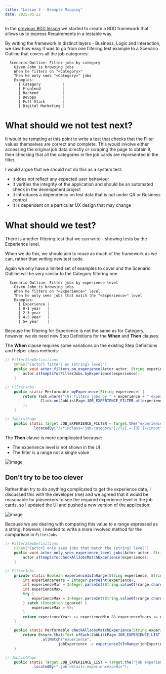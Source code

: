 ```yaml
---
title: "Lesson 3 - Example Mapping"
date: 2025-05-22
---
```

In the [previous BDD lesson](/public-website/2025/05/22/Lesson-2-Cucumber.html) we started to create a BDD framework that allows us to express Requirements in a testable way.

By writing the framework in distinct layers - Business, Logic and Interaction, we saw how easy it was to go from one filtering test example to a Scenario Outline that covers all the job categories:
```gherkin
  Scenario Outline: Filter jobs by category
    Given John is browsing jobs
    When he filters on "<Category>"
    Then he only sees "<Category>" jobs
    Examples:
      | Category          |
      | Frontend          |
      | Backend           |
      | Devops            |
      | Full Stack        |
      | Digital Marketing |
```
# What should we not test next?
It would be tempting at this point to write a test that checks that the Filter values themselves are correct and complete. This would involve either accessing the original job data directly or scraping the page to obtain it, then checking that all the categories in the job cards are represented in the filter. 

I would argue that we should not do this as a system test:
- It does not reflect any expected user behaviour
- It verifies the integrity of the application and should be an automated check in the development project
- It introduces a dependency on test data that is not under QA or Business control
- It is dependent on a particular UX design that may change

# What should we test?
There is another filtering test that we can write - showing tests by the Experience level.

When we do this, we should aim to reuse as much of the framework as we can, rather than writing new test code.

Again we only have a limited set of examples to cover and the Scenario Outline will be very similar to the Category filtering one:
```gherkin
  Scenario Outline: Filter jobs by experience level
    Given John is browsing jobs
    When he filters on "<Experience>" level
    Then he only sees jobs that match the "<Experience>" level
    Examples:
      | Experience |
      | 0-1 year   |
      | 2-3 year   |
      | 4-5 year   |
      | 5+ year    |  
```
Because the filtering for Experience is not the same as for Category, however, we do need new Step Definitions for the **When** and **Then** clauses.

The **When** clause requires some variations on the existing Step Definitions and helper class methods:
```java
// FilterStepDefinitions
    @When("{actor} filters on {string} level")
    public void actor_filters_on_experience(Actor actor, String experience) {
        actor.attemptsTo(FilterJobs.byExperience(experience));
    }

// FilterJobs
    public static Performable byExperience(String experience) {
        return Task.where("{0} filters jobs by " + experience + " experience",
                Click.on(JobListPage.JOB_EXPERIENCE_FILTER.of(experience))
        );
    }

// JobListPage
    public static Target JOB_EXPERIENCE_FILTER = Target.the("experience filter {0}")
            .locatedBy("//*[@class='job-category']//li[.='{0}']//input");
```

The **Then** clause is more complicated because:
- The experience level is not shown in the UI
- The filter is a range not a single value

![image](https://github.com/user-attachments/assets/b1e330ae-b670-402f-b92f-ca6249623f29)


## Don't try to be too clever 
Rather than try to do anything complicated to get the experience data, I discussed this with the developer (me) and we agreed that it would be reasonable for jobseekers to see the required experience level in the job cards, so I updated the UI and pushed a new version of the application:

![image](https://github.com/user-attachments/assets/0143c4ff-10e9-4a67-8fda-f7a9c1523313)

Because we are dealing with comparing this value to a range expressed as a string, however, I needed to write a more involved method for the comparison in `FilterJobs`
```java
// FilterStepDefinitions
    @Then("{actor} only sees jobs that match the {string} level")
    public void actor_only_sees_experience_level_jobs(Actor actor, String experience) {
        actor.attemptsTo(checkAllJobsMatchExperience(experience));
    }

// FilterJobs
    private static Boolean experienceIsInRange(String experience, String range) {
        int experienceYears = Integer.parseInt(experience);
        int experienceMin = Integer.parseInt(String.valueOf(range.charAt(0)));
        int experienceMax;
        try {
            experienceMax = Integer.parseInt(String.valueOf(range.charAt(2)));
        } catch (Exception ignored) {
            experienceMax = 99;
        }
        return experienceYears >= experienceMin && experienceYears <= experienceMax;
    }

    public static Performable checkAllJobsMatchExperience(String experienceRange) {
        return Ensure.that(Text.ofEach(JobListPage.JOB_EXPERIENCE_LIST))
                .allMatch("experience",
                        jobExperience -> experienceIsInRange(jobExperience, experienceRange));
    }

// JobListPage
    public static Target JOB_EXPERIENCE_LIST = Target.the("job experience list")
            .locatedBy(".job-detail>.experience>p>div");
```



